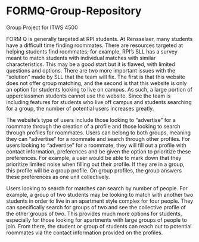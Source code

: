 # FORMQ-Group-Repository
Group Project for ITWS 4500

FORM Q is generally targeted at RPI students. At Rensselaer, many students have a difficult time finding roommates. There are resources targeted at helping students find roommates; for example, RPI’s SLL has a survey meant to match students with individual matches with similar characteristics. This may be a good start but it is flawed, with limited questions and options.  There are two more important issues with the “solution” made by SLL that the team will fix. The first is that this website does not offer group matching, and the second is that this website is only an option for students looking to live on campus. As such, a large portion of upperclassmen students cannot use the website. Since the team is including features for students who live off campus and students searching for a group, the number of potential users increases greatly.

The website’s type of users include those looking to “advertise” for a roommate through the creation of a profile and those looking to search through profiles for roommates. Users can belong to both groups, meaning they can “advertise” for a roommate and search through other profiles. For users looking to “advertise” for a roommate, they will fill out a profile with contact information, preferences and be given the option to prioritize these preferences. For example, a user would be able to mark down that they prioritize limited noise when filling out their profile.  If they are in a group, this profile will be a group profile.  On group profiles, the group answers these preferences as one unit collectively.

Users looking to search for matches can search by number of people. For example, a group of two students may be looking to match with another two students in order to live in an apartment style complex for four people. They can specifically search for groups of two and see the collective profile of the other groups of two. This provides much more options for students, especially for those looking for apartments with large groups of people to join. From there, the student or group of students can reach out to potential roommates via the contact information provided on the profiles.

